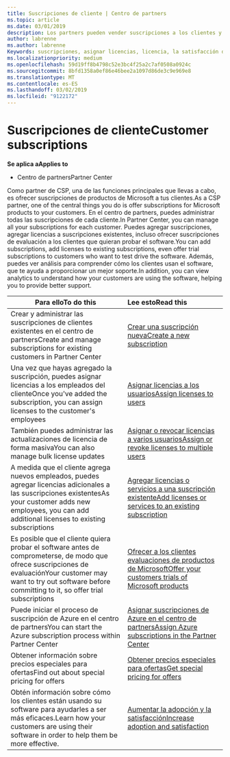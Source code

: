 ```yaml
---
title: Suscripciones de cliente | Centro de partners
ms.topic: article
ms.date: 03/01/2019
description: Los partners pueden vender suscripciones a los clientes y administrarlas a través del Centro de partners.
author: labrenne
ms.author: labrenne
Keywords: suscripciones, asignar licencias, licencia, la satisfacción del cliente, las suscripciones de Azure
ms.localizationpriority: medium
ms.openlocfilehash: 59d19ff8b4798c52e3bc4f25a2c7af0508a0924c
ms.sourcegitcommit: 8bfd1358a0ef86e46bee2a1097d86de3c9e969e8
ms.translationtype: MT
ms.contentlocale: es-ES
ms.lasthandoff: 03/02/2019
ms.locfileid: "9122172"
---
```

# <a name="customer-subscriptions"></a><span data-ttu-id="fc8df-104">Suscripciones de cliente</span><span class="sxs-lookup"><span data-stu-id="fc8df-104">Customer subscriptions</span></span>

**<span data-ttu-id="fc8df-105">Se aplica a</span><span class="sxs-lookup"><span data-stu-id="fc8df-105">Applies to</span></span>**

-  <span data-ttu-id="fc8df-106">Centro de partners</span><span class="sxs-lookup"><span data-stu-id="fc8df-106">Partner Center</span></span>

<span data-ttu-id="fc8df-107">Como partner de CSP, una de las funciones principales que llevas a cabo, es ofrecer suscripciones de productos de Microsoft a tus clientes.</span><span class="sxs-lookup"><span data-stu-id="fc8df-107">As a CSP partner, one of the central things you do is offer subscriptions for Microsoft products to your customers.</span></span> <span data-ttu-id="fc8df-108">En el centro de partners, puedes administrar todas las suscripciones de cada cliente.</span><span class="sxs-lookup"><span data-stu-id="fc8df-108">In Partner Center, you can manage all your subscriptions for each customer.</span></span> <span data-ttu-id="fc8df-109">Puedes agregar suscripciones, agregar licencias a suscripciones existentes, incluso ofrecer suscripciones de evaluación a los clientes que quieran probar el software.</span><span class="sxs-lookup"><span data-stu-id="fc8df-109">You can add subscriptions, add licenses to existing subscriptions, even offer trial subscriptions to customers who want to test drive the software.</span></span> <span data-ttu-id="fc8df-110">Además, puedes ver análisis para comprender cómo los clientes usan el software, que te ayuda a proporcionar un mejor soporte.</span><span class="sxs-lookup"><span data-stu-id="fc8df-110">In addition, you can view analytics to understand how your customers are using the software, helping you to provide better support.</span></span>

|**<span data-ttu-id="fc8df-111">Para ello</span><span class="sxs-lookup"><span data-stu-id="fc8df-111">To do this</span></span>**   |**<span data-ttu-id="fc8df-112">Lee esto</span><span class="sxs-lookup"><span data-stu-id="fc8df-112">Read this</span></span>**   |
|----------------------|:----------------------|
|<span data-ttu-id="fc8df-113">Crear y administrar las suscripciones de clientes existentes en el centro de partners</span><span class="sxs-lookup"><span data-stu-id="fc8df-113">Create and manage subscriptions for existing customers in Partner Center</span></span>|[<span data-ttu-id="fc8df-114">Crear una suscripción nueva</span><span class="sxs-lookup"><span data-stu-id="fc8df-114">Create a new subscription</span></span>](create-a-new-subscription.md)|
|<span data-ttu-id="fc8df-115">Una vez que hayas agregado la suscripción, puedes asignar licencias a los empleados del cliente</span><span class="sxs-lookup"><span data-stu-id="fc8df-115">Once you've added the subscription, you can assign licenses to the customer's employees</span></span>  |[<span data-ttu-id="fc8df-116">Asignar licencias a los usuarios</span><span class="sxs-lookup"><span data-stu-id="fc8df-116">Assign licenses to users</span></span>](assign-licenses-to-users.md)|
|<span data-ttu-id="fc8df-117">También puedes administrar las actualizaciones de licencia de forma masiva</span><span class="sxs-lookup"><span data-stu-id="fc8df-117">You can also manage bulk license updates</span></span>   |[<span data-ttu-id="fc8df-118">Asignar o revocar licencias a varios usuarios</span><span class="sxs-lookup"><span data-stu-id="fc8df-118">Assign or revoke licenses to multiple users</span></span>](bulk-license-provisioning-for-multiple-users.md)|
|<span data-ttu-id="fc8df-119">A medida que el cliente agrega nuevos empleados, puedes agregar licencias adicionales a las suscripciones existentes</span><span class="sxs-lookup"><span data-stu-id="fc8df-119">As your customer adds new employees, you can add additional licenses to existing subscriptions</span></span>   |[<span data-ttu-id="fc8df-120">Agregar licencias o servicios a una suscripción existente</span><span class="sxs-lookup"><span data-stu-id="fc8df-120">Add licenses or services to an existing subscription</span></span>](add-licenses-or-services-to-an-existing-subscription.md)|
|<span data-ttu-id="fc8df-121">Es posible que el cliente quiera probar el software antes de comprometerse, de modo que ofrece suscripciones de evaluación</span><span class="sxs-lookup"><span data-stu-id="fc8df-121">Your customer may want to try out software before committing to it, so offer trial subscriptions</span></span>    |[<span data-ttu-id="fc8df-122">Ofrecer a los clientes evaluaciones de productos de Microsoft</span><span class="sxs-lookup"><span data-stu-id="fc8df-122">Offer your customers trials of Microsoft products</span></span>](offer-your-customers-trials-of-microsoft-products.md)|
|<span data-ttu-id="fc8df-123">Puede iniciar el proceso de suscripción de Azure en el centro de partners</span><span class="sxs-lookup"><span data-stu-id="fc8df-123">You can start the Azure subscription process within Partner Center</span></span>   |[<span data-ttu-id="fc8df-124">Asignar suscripciones de Azure en el centro de partners</span><span class="sxs-lookup"><span data-stu-id="fc8df-124">Assign Azure subscriptions in the Partner Center</span></span>](assign-azure-subscriptions.md)|
|<span data-ttu-id="fc8df-125">Obtener información sobre precios especiales para ofertas</span><span class="sxs-lookup"><span data-stu-id="fc8df-125">Find out about special pricing for offers</span></span>   |[<span data-ttu-id="fc8df-126">Obtener precios especiales para ofertas</span><span class="sxs-lookup"><span data-stu-id="fc8df-126">Get special pricing for offers</span></span>](get-special-pricing-for-offers.md)|
|<span data-ttu-id="fc8df-127">Obtén información sobre cómo los clientes están usando su software para ayudarles a ser más eficaces.</span><span class="sxs-lookup"><span data-stu-id="fc8df-127">Learn how your customers are using their software in order to help them be more effective.</span></span>   | [<span data-ttu-id="fc8df-128">Aumentar la adopción y la satisfacción</span><span class="sxs-lookup"><span data-stu-id="fc8df-128">Increase adoption and satisfaction</span></span>](increasing-adoption-and-satisfaction.md)   | 

































 

 



